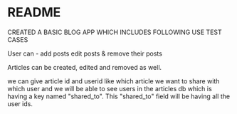 # README

CREATED A BASIC BLOG APP WHICH INCLUDES FOLLOWING USE TEST CASES

User can - 
     add posts
     edit posts
     & remove their posts
 
 Articles can be created, edited and removed as well.
 
we can give article id and userid like which article we want to share with which user and we will be able to see users in the articles db which is having a key named "shared_to". This "shared_to" field will be having all the user ids.


